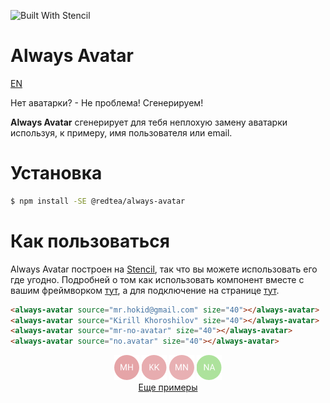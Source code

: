 ![Built With Stencil](https://img.shields.io/badge/-Built%20With%20Stencil-16161d.svg?logo=data%3Aimage%2Fsvg%2Bxml%3Bbase64%2CPD94bWwgdmVyc2lvbj0iMS4wIiBlbmNvZGluZz0idXRmLTgiPz4KPCEtLSBHZW5lcmF0b3I6IEFkb2JlIElsbHVzdHJhdG9yIDE5LjIuMSwgU1ZHIEV4cG9ydCBQbHVnLUluIC4gU1ZHIFZlcnNpb246IDYuMDAgQnVpbGQgMCkgIC0tPgo8c3ZnIHZlcnNpb249IjEuMSIgaWQ9IkxheWVyXzEiIHhtbG5zPSJodHRwOi8vd3d3LnczLm9yZy8yMDAwL3N2ZyIgeG1sbnM6eGxpbms9Imh0dHA6Ly93d3cudzMub3JnLzE5OTkveGxpbmsiIHg9IjBweCIgeT0iMHB4IgoJIHZpZXdCb3g9IjAgMCA1MTIgNTEyIiBzdHlsZT0iZW5hYmxlLWJhY2tncm91bmQ6bmV3IDAgMCA1MTIgNTEyOyIgeG1sOnNwYWNlPSJwcmVzZXJ2ZSI%2BCjxzdHlsZSB0eXBlPSJ0ZXh0L2NzcyI%2BCgkuc3Qwe2ZpbGw6I0ZGRkZGRjt9Cjwvc3R5bGU%2BCjxwYXRoIGNsYXNzPSJzdDAiIGQ9Ik00MjQuNywzNzMuOWMwLDM3LjYtNTUuMSw2OC42LTkyLjcsNjguNkgxODAuNGMtMzcuOSwwLTkyLjctMzAuNy05Mi43LTY4LjZ2LTMuNmgzMzYuOVYzNzMuOXoiLz4KPHBhdGggY2xhc3M9InN0MCIgZD0iTTQyNC43LDI5Mi4xSDE4MC40Yy0zNy42LDAtOTIuNy0zMS05Mi43LTY4LjZ2LTMuNkgzMzJjMzcuNiwwLDkyLjcsMzEsOTIuNyw2OC42VjI5Mi4xeiIvPgo8cGF0aCBjbGFzcz0ic3QwIiBkPSJNNDI0LjcsMTQxLjdIODcuN3YtMy42YzAtMzcuNiw1NC44LTY4LjYsOTIuNy02OC42SDMzMmMzNy45LDAsOTIuNywzMC43LDkyLjcsNjguNlYxNDEuN3oiLz4KPC9zdmc%2BCg%3D%3D&colorA=16161d&style=flat-square)

# Always Avatar

[EN](https://github.com/org-redtea/always-avatar/blob/master/readme.md)

Нет аватарки? - Не проблема! Сгенерируем!

**Always Avatar** сгенерирует для тебя неплохую замену аватарки используя, к примеру, имя пользователя или email.

# Установка

```bash
$ npm install -SE @redtea/always-avatar
```

# Как пользоваться

Always Avatar построен на [Stencil](https://stenciljs.com/), так что вы можете использовать его где угодно. Подробней о том как использовать компонент вместе с вашим фреймворком [тут](https://stenciljs.com/docs/overview), а для подключение на странице [тут](https://stenciljs.com/docs/javascript).

```HTML
<always-avatar source="mr.hokid@gmail.com" size="40"></always-avatar>
<always-avatar source="Kirill Khoroshilov" size="40"></always-avatar>
<always-avatar source="mr-no-avatar" size="40"></always-avatar>
<always-avatar source="no.avatar" size="40"></always-avatar>
```

<div align="center">
  <img alt="Avatar for mr.hokid@gmail.com" src="https://raw.githubusercontent.com/org-redtea/always-avatar/master/docs/images/example_1.png" width="40" height="40" />
  <img alt="Avatar for Kirill Khoroshilov" src="https://raw.githubusercontent.com/org-redtea/always-avatar/master/docs/images/example_2.png" width="40" height="40" />
  <img alt="Avatar for mr-no-avatar" src="https://raw.githubusercontent.com/org-redtea/always-avatar/master/docs/images/example_3.png" width="40" height="40" />
  <img alt="Avatar for no.avatar" src="https://raw.githubusercontent.com/org-redtea/always-avatar/master/docs/images/example_4.png" width="40" height="40" />
</div>

<div align="center">
  <a href="https://org-redtea.github.io/always-avatar/">Еще примеры</a>
</div>


